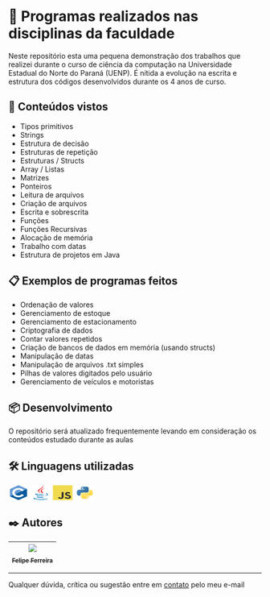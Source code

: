 # 🔗 Programas realizados nas disciplinas da faculdade

Neste repositório esta uma pequena demonstração dos trabalhos que realizei durante o curso de ciência da computação
na Universidade Estadual do Norte do Paraná (UENP). É nítida a evolução na escrita e estrutura dos códigos desenvolvidos
durante os 4 anos de curso.

## 🚀 Conteúdos vistos

  - Tipos primitivos
  - Strings
  - Estrutura de decisão
  - Estruturas de repetição
  - Estruturas / Structs
  - Array / Listas
  - Matrizes
  - Ponteiros
  - Leitura de arquivos
  - Criação de arquivos
  - Escrita e sobrescrita
  - Funções
  - Funções Recursivas
  - Alocação de memória
  - Trabalho com datas
  - Estrutura de projetos em Java

## 📋 Exemplos de programas feitos

  - Ordenação de valores
  - Gerenciamento de estoque
  - Gerenciamento de estacionamento
  - Criptografia de dados
  - Contar valores repetidos
  - Criação de bancos de dados em memória (usando structs)
  - Manipulação de datas
  - Manipulação de arquivos .txt simples
  - Pilhas de valores digitados pelo usuário
  - Gerenciamento de veículos e motoristas

## 📦 Desenvolvimento

O repositório será atualizado frequentemente levando em consideração os conteúdos estudado durante as aulas

## 🛠️ Linguagens utilizadas

<img align="center" alt="Felipe-C" height="30" width="40" src="https://raw.githubusercontent.com/devicons/devicon/master/icons/c/c-original.svg"> <img align="center" alt="Felipe-JAVA" height="30" width="40" src="https://raw.githubusercontent.com/devicons/devicon/master/icons/java/java-original.svg"> <img align="center" alt="Felipe-JS" height="30" width="40" src="https://raw.githubusercontent.com/devicons/devicon/master/icons/javascript/javascript-original.svg"> <img align="center" alt="Felipe-Python" height="30" width="40" src="https://raw.githubusercontent.com/devicons/devicon/master/icons/python/python-original.svg">

## ✒️ Autores

[<img src="https://avatars.githubusercontent.com/u/48157305?v=4" width=115 > <br> <sub> Felipe Ferreira </sub>](https://github.com/FelipeFerreiraDev) |
| :---: |  

---

Qualquer dúvida, crítica ou sugestão entre em <a href="mailto:felipeferreira.sp.dev@gmail.com/">contato</a> pelo meu e-mail
